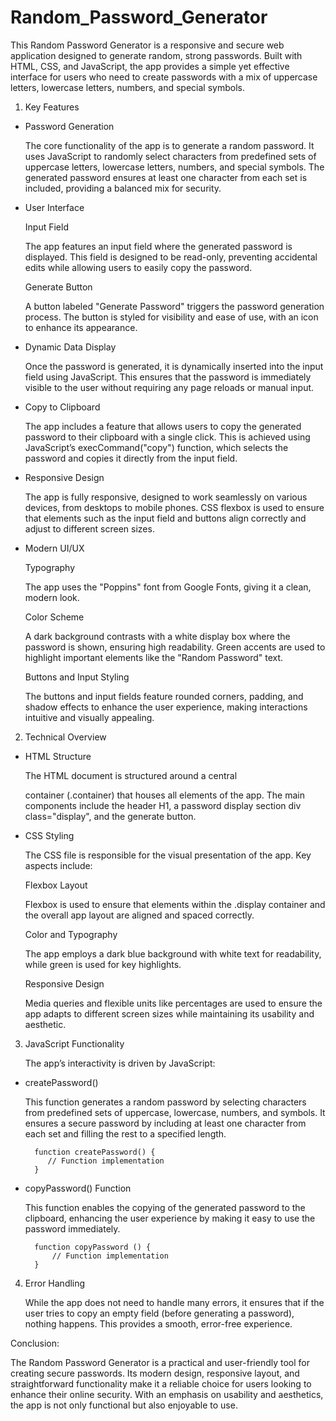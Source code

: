 # Random_Password_Generator

This Random Password Generator is a responsive and secure web application designed to generate random, strong passwords. Built with HTML, CSS, and JavaScript, the app provides a simple yet effective interface for users who need to create passwords with a mix of uppercase letters, lowercase letters, numbers, and special symbols.

1. Key Features
   
- Password Generation
  
  The core functionality of the app is to generate a random password. It uses JavaScript to randomly select characters from predefined sets of uppercase letters, lowercase letters, numbers, and special symbols. The generated password ensures at least one character from each set is included, providing a balanced mix for security.

- User Interface
  
  Input Field

  The app features an input field where the generated password is displayed. This field is designed to be read-only, preventing accidental edits while allowing users to easily copy the password.

  Generate Button

  A button labeled "Generate Password" triggers the password generation process. The button is styled for visibility and ease of use, with an icon to enhance its appearance.

- Dynamic Data Display
  
  Once the password is generated, it is dynamically inserted into the input field using JavaScript. This ensures that the password is immediately visible to the user without requiring any page reloads or manual input.

- Copy to Clipboard
  
  The app includes a feature that allows users to copy the generated password to their clipboard with a single click. This is achieved using JavaScript’s execCommand("copy") function, which selects the password and copies it directly from the input field.

- Responsive Design
  
  The app is fully responsive, designed to work seamlessly on various devices, from desktops to mobile phones. CSS flexbox is used to ensure that elements such as the input field and buttons align correctly and adjust to different screen sizes.

- Modern UI/UX
  
  Typography

  The app uses the "Poppins" font from Google Fonts, giving it a clean, modern look.

  Color Scheme

  A dark background contrasts with a white display box where the password is shown, ensuring high readability. Green accents are used to highlight important elements like the "Random Password" text.

  Buttons and Input Styling

  The buttons and input fields feature rounded corners, padding, and shadow effects to enhance the user experience, making interactions intuitive and visually appealing.

2. Technical Overview

- HTML Structure
  
  The HTML document is structured around a central <div> container (.container) that houses all elements of the app. The main components include the header H1, a password display section div class="display", and the generate button.

- CSS Styling
  
  The CSS file is responsible for the visual presentation of the app. Key aspects include:

  Flexbox Layout

  Flexbox is used to ensure that elements within the .display container and the overall app layout are aligned and spaced correctly.

  Color and Typography

  The app employs a dark blue background with white text for readability, while green is used for key highlights.

     Responsive Design
  
  Media queries and flexible units like percentages are used to ensure the app adapts to different screen sizes while maintaining its usability and aesthetic.

3. JavaScript Functionality
   
   The app’s interactivity is driven by JavaScript:

- createPassword()

  This function generates a random password by selecting characters from predefined sets of uppercase, lowercase, numbers, and symbols. It ensures a secure password by including at least one character from each set and filling the rest to a specified length.

        function createPassword() {
           // Function implementation
        }
  
- copyPassword() Function

  This function enables the copying of the generated password to the clipboard, enhancing the user experience by making it easy to use the password immediately.

        function copyPassword () {
            // Function implementation
        }
  
4. Error Handling
   
   While the app does not need to handle many errors, it ensures that if the user tries to copy an empty field (before generating a password), nothing happens. This provides a smooth, error-free experience.

Conclusion:

The Random Password Generator is a practical and user-friendly tool for creating secure passwords. Its modern design, responsive layout, and straightforward functionality make it a reliable choice for users looking to enhance their online security. With an emphasis on usability and aesthetics, the app is not only functional but also enjoyable to use.
